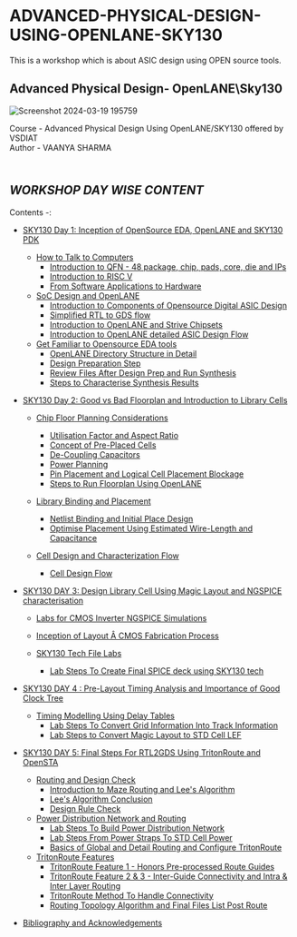 # ADVANCED-PHYSICAL-DESIGN-USING-OPENLANE-SKY130
This is a workshop which is about ASIC design using OPEN source tools.
## Advanced Physical Design- OpenLANE\Sky130
![Screenshot 2024-03-19 195759](https://github.com/VAANYA-SHARMA/Advanced-Physical-Design-using-OPENLANE-Sky-130/assets/163661889/9e3eb63d-d8ec-4051-96e3-3a3a06a7a540)
<br>

Course -  Advanced Physical Design Using OpenLANE/SKY130 offered by VSDIAT
<br> Author - VAANYA SHARMA
## <br> *WORKSHOP DAY WISE CONTENT* 
Contents -:
* [SKY130 Day 1: Inception of OpenSource EDA, OpenLANE and SKY130 PDK](https://github.com/VAANYA-SHARMA/ADVANCED-PHYSICAL-DESIGN-USING-OPENLANE-SKY130/blob/main/DAY%201.md#sky130-day-1-inception-of-opensource-eda-openlane-and-sky130-pdk)
    - [How to Talk to Computers](https://github.com/VAANYA-SHARMA/ADVANCED-PHYSICAL-DESIGN-USING-OPENLANE-SKY130/blob/main/DAY%201.md#-how-to-talk-to-computers)
        + [Introduction to QFN - 48 package, chip, pads, core, die and IPs](https://github.com/VAANYA-SHARMA/ADVANCED-PHYSICAL-DESIGN-USING-OPENLANE-SKY130/blob/main/DAY%201.md#-introduction-to-qfn---48-package-chip-pads-core-die-and-ips)
        + [Introduction to RISC V](https://github.com/VAANYA-SHARMA/ADVANCED-PHYSICAL-DESIGN-USING-OPENLANE-SKY130/blob/main/DAY%201.md#---introduction-to-risc-v)
        + [From Software Applications to Hardware](https://github.com/VAANYA-SHARMA/ADVANCED-PHYSICAL-DESIGN-USING-OPENLANE-SKY130/blob/main/DAY%201.md#--from-software-applications-to-hardware)
    - [SoC Design and OpenLANE](https://github.com/VAANYA-SHARMA/ADVANCED-PHYSICAL-DESIGN-USING-OPENLANE-SKY130/blob/main/DAY%201.md#-soc-design-and-openlane)
        + [Introduction to Components of Opensource Digital ASIC Design](https://github.com/VAANYA-SHARMA/ADVANCED-PHYSICAL-DESIGN-USING-OPENLANE-SKY130/blob/main/DAY%201.md#-introduction-to-all-components-of-opensource-digital-asic-design)
        + [Simplified RTL to GDS flow](https://github.com/VAANYA-SHARMA/ADVANCED-PHYSICAL-DESIGN-USING-OPENLANE-SKY130/blob/main/DAY%201.md#-simplified-rtl-to-gdsii-flow)
        + [Introduction to OpenLANE and Strive Chipsets](https://github.com/VAANYA-SHARMA/ADVANCED-PHYSICAL-DESIGN-USING-OPENLANE-SKY130/blob/main/DAY%201.md#-introduction-to-openlane-and-strive-chipsets)
        + [Introduction to OpenLANE detailed ASIC Design Flow](https://github.com/VAANYA-SHARMA/ADVANCED-PHYSICAL-DESIGN-USING-OPENLANE-SKY130/blob/main/DAY%201.md#-introduction-to-openlane-detailed-asic-design-flow)
    - [Get Familiar to Opensource EDA tools](https://github.com/VAANYA-SHARMA/ADVANCED-PHYSICAL-DESIGN-USING-OPENLANE-SKY130/blob/main/DAY%201.md#-get-familiar-to-open-source-eda-tools)
        + [OpenLANE Directory Structure in Detail](https://github.com/VAANYA-SHARMA/ADVANCED-PHYSICAL-DESIGN-USING-OPENLANE-SKY130/blob/main/DAY%201.md#-openlane-directory-structure-in-detail)
        + [Design Preparation Step](https://github.com/VAANYA-SHARMA/ADVANCED-PHYSICAL-DESIGN-USING-OPENLANE-SKY130/blob/main/DAY%201.md#-design-preparation-step)
        + [Review Files After Design Prep and Run Synthesis](https://github.com/VAANYA-SHARMA/ADVANCED-PHYSICAL-DESIGN-USING-OPENLANE-SKY130/blob/main/DAY%201.md#-review-files-after-design-prep-and-run-synthesis)
        + [Steps to Characterise Synthesis Results](https://github.com/VAANYA-SHARMA/ADVANCED-PHYSICAL-DESIGN-USING-OPENLANE-SKY130/blob/main/DAY%201.md#-steps-to-characterise-synthesis-results)        
* [SKY130 Day 2: Good vs Bad Floorplan and Introduction to Library Cells](https://github.com/VAANYA-SHARMA/ADVANCED-PHYSICAL-DESIGN-USING-OPENLANE-SKY130/blob/1eafddd3d74d3fbdf351d03f7e8ff2a5138b4b6c/DAY%202.md#sky130-day-2-good-vs-bad-floorplan-and-introduction-to-library-cells)
    - [Chip Floor Planning Considerations](https://github.com/VAANYA-SHARMA/ADVANCED-PHYSICAL-DESIGN-USING-OPENLANE-SKY130/blob/1eafddd3d74d3fbdf351d03f7e8ff2a5138b4b6c/DAY%202.md#-chip-floor-planning-considerations)
        + [Utilisation Factor and Aspect Ratio](https://github.com/VAANYA-SHARMA/ADVANCED-PHYSICAL-DESIGN-USING-OPENLANE-SKY130/blob/1eafddd3d74d3fbdf351d03f7e8ff2a5138b4b6c/DAY%202.md#-utilisation-factor-and-aspect-ratio)
        + [Concept of Pre-Placed Cells](https://github.com/VAANYA-SHARMA/ADVANCED-PHYSICAL-DESIGN-USING-OPENLANE-SKY130/blob/1eafddd3d74d3fbdf351d03f7e8ff2a5138b4b6c/DAY%202.md#-concept-of-pre-placed-cells)
        + [De-Coupling Capacitors](https://github.com/VAANYA-SHARMA/ADVANCED-PHYSICAL-DESIGN-USING-OPENLANE-SKY130/blob/1eafddd3d74d3fbdf351d03f7e8ff2a5138b4b6c/DAY%202.md#-de-coupling-capacitors)
        + [Power Planning](https://github.com/VAANYA-SHARMA/ADVANCED-PHYSICAL-DESIGN-USING-OPENLANE-SKY130/blob/1eafddd3d74d3fbdf351d03f7e8ff2a5138b4b6c/DAY%202.md#-power-planning)
        + [Pin Placement and Logical Cell Placement Blockage](https://github.com/VAANYA-SHARMA/ADVANCED-PHYSICAL-DESIGN-USING-OPENLANE-SKY130/blob/1eafddd3d74d3fbdf351d03f7e8ff2a5138b4b6c/DAY%202.md#-pin-placement-and-logical-cell-placement-blockage)
        + [Steps to Run Floorplan Using OpenLANE](https://github.com/VAANYA-SHARMA/ADVANCED-PHYSICAL-DESIGN-USING-OPENLANE-SKY130/blob/1eafddd3d74d3fbdf351d03f7e8ff2a5138b4b6c/DAY%202.md#steps-to-run-floorplan-using-openlane)
     - [Library Binding and Placement](https://github.com/VAANYA-SHARMA/ADVANCED-PHYSICAL-DESIGN-USING-OPENLANE-SKY130/blob/1eafddd3d74d3fbdf351d03f7e8ff2a5138b4b6c/DAY%202.md#-library-binding-and-placement)
        + [Netlist Binding and Initial Place Design](https://github.com/VAANYA-SHARMA/ADVANCED-PHYSICAL-DESIGN-USING-OPENLANE-SKY130/blob/1eafddd3d74d3fbdf351d03f7e8ff2a5138b4b6c/DAY%202.md#netlist-binding-and-initial-place-design)
        + [Optimise Placement Using Estimated Wire-Length and Capacitance](https://github.com/VAANYA-SHARMA/ADVANCED-PHYSICAL-DESIGN-USING-OPENLANE-SKY130/blob/1eafddd3d74d3fbdf351d03f7e8ff2a5138b4b6c/DAY%202.md#optimize-placement-using-estimated-wire-length-and-capacitance)
      
    - [Cell Design and Characterization Flow](https://github.com/VAANYA-SHARMA/ADVANCED-PHYSICAL-DESIGN-USING-OPENLANE-SKY130/edit/main/DAY%202.md#-cell-design-and-characterization-flows)
        + [Cell Design Flow](https://github.com/VAANYA-SHARMA/ADVANCED-PHYSICAL-DESIGN-USING-OPENLANE-SKY130/edit/main/DAY%202.md#cell-design-flow)
       
* [SKY130 DAY 3: Design Library Cell Using Magic Layout and NGSPICE characterisation](https://github.com/VAANYA-SHARMA/ADVANCED-PHYSICAL-DESIGN-USING-OPENLANE-SKY130/blob/0018c9048084024be815bf951f795ee8fda2f840/DAY%203.md#day-3---design-and-characterize-one-library-cell-using-magic-layout-tool-and-ngspice)
     - [Labs for CMOS Inverter NGSPICE Simulations](https://github.com/VAANYA-SHARMA/ADVANCED-PHYSICAL-DESIGN-USING-OPENLANE-SKY130/blob/0018c9048084024be815bf951f795ee8fda2f840/DAY%203.md#--labs-for-cmos-inverter-ngspice-simulations)
        
     - [Inception of Layout Â CMOS Fabrication Process](https://github.com/VAANYA-SHARMA/ADVANCED-PHYSICAL-DESIGN-USING-OPENLANE-SKY130/blob/0018c9048084024be815bf951f795ee8fda2f840/DAY%203.md#-inception-of-layout--cmos-fabrication-process)
        
     - [SKY130 Tech File Labs](https://github.com/VAANYA-SHARMA/ADVANCED-PHYSICAL-DESIGN-USING-OPENLANE-SKY130/blob/0018c9048084024be815bf951f795ee8fda2f840/DAY%203.md#sky130-tech-file-labs)
        + [Lab Steps To Create Final SPICE deck using SKY130 tech](https://github.com/VAANYA-SHARMA/ADVANCED-PHYSICAL-DESIGN-USING-OPENLANE-SKY130/blob/0018c9048084024be815bf951f795ee8fda2f840/DAY%203.md#lab-steps-to-create-final-spice-deck-using-sky130-tech)
        
* [SKY130 DAY 4 : Pre-Layout Timing Analysis and Importance of Good Clock Tree](https://github.com/VAANYA-SHARMA/ADVANCED-PHYSICAL-DESIGN-USING-OPENLANE-SKY130/blob/5d527c41a8b6b1779b01dd9a197950fff26883ac/DAY%204.md#day-4----pre-layout-timing-analysis-and-importance-of-good-clock-tree)
     - [Timing Modelling Using Delay Tables](https://github.com/VAANYA-SHARMA/ADVANCED-PHYSICAL-DESIGN-USING-OPENLANE-SKY130/blob/5d527c41a8b6b1779b01dd9a197950fff26883ac/DAY%204.md#-timing-modelling-using-delay-tables)
        + [Lab Steps To Convert Grid Information Into Track Information](https://github.com/VAANYA-SHARMA/ADVANCED-PHYSICAL-DESIGN-USING-OPENLANE-SKY130/blob/main/DAY%204.md#-lab-steps-to-convert-grid-info-to-track-info)
        + [Lab Steps to Convert Magic Layout to STD Cell LEF](https://github.com/VAANYA-SHARMA/ADVANCED-PHYSICAL-DESIGN-USING-OPENLANE-SKY130/blob/main/DAY%204.md#-lab-steps-to-convert-magic-layout-to-std-cell-lef)
      
          
* [SKY130 DAY 5: Final Steps For RTL2GDS Using TritonRoute and OpenSTA](https://github.com/VAANYA-SHARMA/ADVANCED-PHYSICAL-DESIGN-USING-OPENLANE-SKY130/blob/main/DAY%205.md#day-5---final-steps-to-rtl2gds-using-tritonroute-and-opensta)
     - [Routing and Design Check]()
        + [Introduction to Maze Routing and Lee's Algorithm]()
        + [Lee's Algorithm Conclusion]()
        + [Design Rule Check]()
     - [Power Distribution Network and Routing](https://github.com/VAANYA-SHARMA/ADVANCED-PHYSICAL-DESIGN-USING-OPENLANE-SKY130/blob/main/DAY%205.md#pdn-and-routing)
        + [Lab Steps To Build Power Distribution Network](https://github.com/VAANYA-SHARMA/ADVANCED-PHYSICAL-DESIGN-USING-OPENLANE-SKY130/blob/main/DAY%205.md#labs-to-build-pdn)
        + [Lab Steps From Power Straps To STD Cell Power]()
        + [Basics of Global and Detail Routing and Configure TritonRoute](https://github.com/ojasvi-shah/Advanced-Physical-Design-Using-OpenLANE--Ojasvi-Shah/blob/main/DAY%205.md#basics-of-global-and-detail-routing-and-configure-tritonroute)
     - [TritonRoute Features](https://github.com/ojasvi-shah/Advanced-Physical-Design-Using-OpenLANE--Ojasvi-Shah/blob/main/DAY%205.md#tritonroute-features)
        + [TritonRoute Feature 1 - Honors Pre-processed Route Guides](https://github.com/ojasvi-shah/Advanced-Physical-Design-Using-OpenLANE--Ojasvi-Shah/blob/main/DAY%205.md#tritonroute-feature-1---honors-pre-processed-route-guides)
        + [TritonRoute Feature 2 & 3 - Inter-Guide Connectivity and Intra & Inter Layer Routing](https://github.com/ojasvi-shah/Advanced-Physical-Design-Using-OpenLANE--Ojasvi-Shah/blob/main/DAY%205.md#tritonroute-feature-2--3---inter-guide-connectivity-and-intra--inter-layer-routing)
        + [TritonRoute Method To Handle Connectivity](https://github.com/ojasvi-shah/Advanced-Physical-Design-Using-OpenLANE--Ojasvi-Shah/blob/main/DAY%205.md#tritonroute-method-to-handle-connectivity)
        + [Routing Topology Algorithm and Final Files List Post Route](https://github.com/ojasvi-shah/Advanced-Physical-Design-Using-OpenLANE--Ojasvi-Shah/blob/main/DAY%205.md#routing-topology-algorithm-and-final-files-list-post-route)
* [Bibliography and Acknowledgements](https://github.com/ojasvi-shah/Advanced-Physical-Design-Using-OpenLANE--Ojasvi-Shah/blob/main/Bibliography%20and%20Acknowledgements.md)
